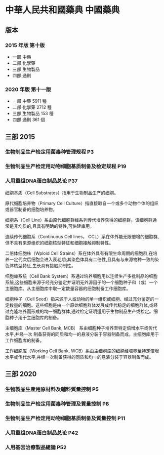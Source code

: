 # 中華人民共和國藥典  中國藥典

## 版本

### 2015 年版 第十版

* 一部  中藥
* 二部  化學藥
* 三部  生物製品
* 四部  通則

### 2020 年版 第十一版

* 一部  中藥 5911 種
* 二部  化學藥 2712 種
* 三部  生物製品 153 種
* 四部  通則 361 個

## 三部 2015

### 生物制品生产检定用菌毒种管理规程 P3

### 生物制品生产检定用动物细胞基质制备及检定规程 P19

### 人用重组DNA蛋白制品总论 P37



细胞基质（Cell Substrates）指用于生物制品生产的细胞。

原代细胞培养物（Primary Cell Culture）指直接取自一个或多个动物个体的组织或器官制备的细胞培养物。

细胞系（Cell Line）系由原代细胞群经系列传代墙养获得的细胞群。该细胞群通常是非均质的,且具有明确的特性,可供建库用。

连续传代细胞系（Continuous Cell lines， CCL）系在体外能无限倍增的细胞群,但不具有来源组织的细胞核型特征和细胞接触抑制特性。

二倍体细胞株（Wploid Cell Strains）系在体外具有有限生命周期的细胞群,在培养一定代次后细胞会进入衰老期;其染色体具有二倍性,且具有与来源物种一致的染色体核型特征,生长具有接触抑制性。

细胞庳系统（Cell Bank System）系通过培养细胞用以连续生产多批制品的细胞系统,这些细胞来源于经充分鉴定并证明无外源因子的一个细胞种子和（或）一个主细胞库。从主细胞库中取一定数量容器的细胞制备工作细胞库。

细胞种子（Cell Seed）指来源于人或动物的单一组织或细胞、经过充分鉴定的一定数量的细胞。这些细胞是由一个原始细胞群体发展成传代稳定的细胞群体,或经过克隆培养而形成的均一细胞群体,通过检定证明适用于生物制品生产或检定。细胞种子用于主细胞库的制备。

主细胞库（Master Cell Bank, MCB）
系由细胞种子培养至特定倍增水平或传代水平,并经一次
制备获得的同质和均一的悬液分装于容器制备而成。主细胞库用于工作细胞库的制备。

工作细胞库（Working Cell Bank, WCB）系由主细胞库的细胞经培养至特定倍增水平或传代水平,并经一次制备获得的同质和均一的悬液分装于容器制备而成。



## 三部 2020

### 生物製品生產用原材料及輔料質量控制 P5

### 生物制品生产检定用菌毒种管理及質量控制 P8

### 生物制品生产检定用动物细胞基质制备及質量控制 P11

### 人用重组DNA蛋白制品总论 P42

### 人用基因治療製品總論 P52

